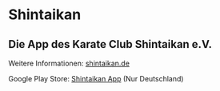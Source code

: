 # Shintaikan

## Die App des Karate Club Shintaikan e.V.

Weitere Informationen: [shintaikan.de](https://shintaikan.de)

Google Play Store: [Shintaikan App](https://play.google.com/store/apps/details?id=de.schweininchen.shintaikan.shintaikan.new) (Nur Deutschland)

